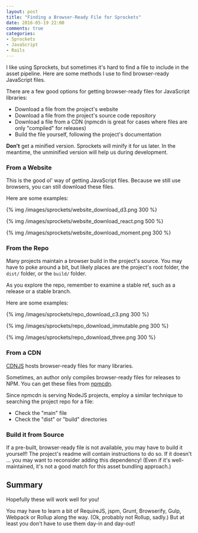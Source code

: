 ```yaml
---
layout: post
title: "Finding a Browser-Ready File for Sprockets"
date: 2016-05-19 22:00
comments: true
categories:
- Sprockets
- JavaScript
- Rails
---
```


I like using Sprockets, but sometimes it's hard to find a file to include in the asset pipeline. Here are some methods I use to find browser-ready JavaScript files.

<!-- more -->

There are a few good options for getting browser-ready files for JavaScript libraries:

- Download a file from the project's website
- Download a file from the project's source code repository
- Download a file from a CDN (npmcdn is great for cases where files are only "compiled" for releases)
- Build the file yourself, following the project's documentation

__Don't__ get a minified version. Sprockets will minify it for us later. In the meantime, the unminified version will help us during development.

### From a Website

This is the good ol' way of getting JavaScript files. Because we still use browsers, you can still download these files.

Here are some examples:

{% img /images/sprockets/website_download_d3.png 300 %}

{% img /images/sprockets/website_download_react.png 500 %}

{% img /images/sprockets/website_download_moment.png 300 %}

### From the Repo

Many projects maintain a browser build in the project's source. You may have to poke around a bit, but likely places are the project's root folder, the `dist/` folder, or the `build/` folder.

As you explore the repo, remember to examine a stable ref, such as a release or a stable branch.

Here are some examples:

{% img /images/sprockets/repo_download_c3.png 300 %}

{% img /images/sprockets/repo_download_immutable.png 300 %}

{% img /images/sprockets/repo_download_three.png 300 %}


### From a CDN


[CDNJS](https://cdnjs.com/libraries) hosts browser-ready files for many libraries.

Sometimes, an author only compiles browser-ready files for releases to NPM. You can get these files from [npmcdn](https://npmcdn.com/).

Since npmcdn is serving NodeJS projects, employ a similar technique to searching the project repo for a file:

- Check the "main" file
- Check the "dist" or "build" directories

### Build it from Source

If a pre-built, browser-ready file is not available, you may have to build it yourself! The project's readme will contain instructions to do so. If it doesn't ... you may want to reconsider adding this dependency! (Even if it's well-maintained, it's not a good match for this asset bundling approach.)

## Summary

Hopefully these will work well for you!

You may have to learn a bit of RequireJS, jspm, Grunt, Browserify, Gulp, Webpack or Rollup along the way. (Ok, probably not Rollup, sadly.) But at least you don't have to use them day-in and day-out!

